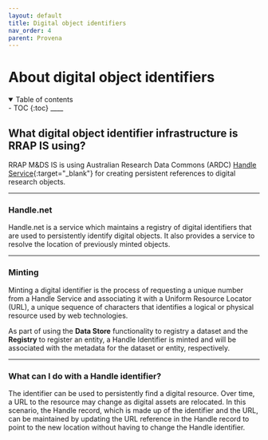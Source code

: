```yaml
---
layout: default
title: Digital object identifiers
nav_order: 4
parent: Provena
---
```

# About digital object identifiers
<details  open markdown="block">
  <summary>
    Table of contents
  </summary>
- TOC
{:toc}
____
</details>

## What digital object identifier infrastructure is RRAP IS using? 
RRAP M&DS IS is using Australian Research Data Commons (ARDC) [Handle Service](https://ardc.edu.au/services/identifier/handle/){:target="\_blank"} for creating persistent references to digital research objects.

___
### Handle.net 
Handle.net is a service which maintains a registry of digital identifiers that are used to persistently identify digital objects.  It also provides a service to resolve the location of previously minted objects.

___
### Minting
Minting a digital identifier is the process of requesting a unique number from a Handle Service and associating it with a Uniform Resource Locator (URL), a unique sequence of characters that identifies a logical or physical resource used by web technologies.

As part of using the **Data Store** functionality to registry a dataset and the **Registry** to register an entity, a Handle Identifier is minted and will be associated with the metadata for the dataset or entity, respectively. 

___
### What can I do with a Handle identifier?
The identifier can be used to persistently find a digital resource. Over time, a URL to the resource may change as digital assets are relocated. In this scenario, the Handle record, which is made up of the identifier and the URL, can be maintained by updating the URL reference in the Handle record to point to the new location without having to change the Handle identifier.  